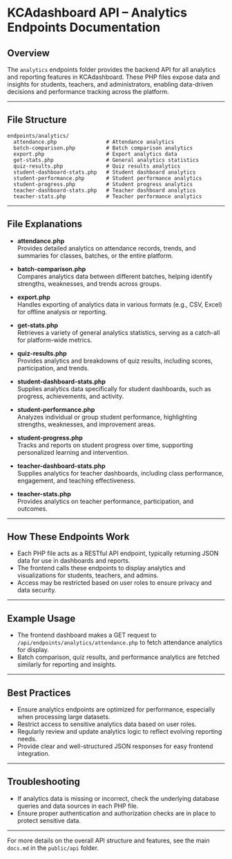 # KCAdashboard API – Analytics Endpoints Documentation

## Overview

The `analytics` endpoints folder provides the backend API for all analytics and reporting features in KCAdashboard. These PHP files expose data and insights for students, teachers, and administrators, enabling data-driven decisions and performance tracking across the platform.

---

## File Structure

```
endpoints/analytics/
  attendance.php                # Attendance analytics
  batch-comparison.php          # Batch comparison analytics
  export.php                    # Export analytics data
  get-stats.php                 # General analytics statistics
  quiz-results.php              # Quiz results analytics
  student-dashboard-stats.php   # Student dashboard analytics
  student-performance.php       # Student performance analytics
  student-progress.php          # Student progress analytics
  teacher-dashboard-stats.php   # Teacher dashboard analytics
  teacher-stats.php             # Teacher performance analytics
```

---

## File Explanations

- **attendance.php**  
  Provides detailed analytics on attendance records, trends, and summaries for classes, batches, or the entire platform.

- **batch-comparison.php**  
  Compares analytics data between different batches, helping identify strengths, weaknesses, and trends across groups.

- **export.php**  
  Handles exporting of analytics data in various formats (e.g., CSV, Excel) for offline analysis or reporting.

- **get-stats.php**  
  Retrieves a variety of general analytics statistics, serving as a catch-all for platform-wide metrics.

- **quiz-results.php**  
  Provides analytics and breakdowns of quiz results, including scores, participation, and trends.

- **student-dashboard-stats.php**  
  Supplies analytics data specifically for student dashboards, such as progress, achievements, and activity.

- **student-performance.php**  
  Analyzes individual or group student performance, highlighting strengths, weaknesses, and improvement areas.

- **student-progress.php**  
  Tracks and reports on student progress over time, supporting personalized learning and intervention.

- **teacher-dashboard-stats.php**  
  Supplies analytics for teacher dashboards, including class performance, engagement, and teaching effectiveness.

- **teacher-stats.php**  
  Provides analytics on teacher performance, participation, and outcomes.

---

## How These Endpoints Work

- Each PHP file acts as a RESTful API endpoint, typically returning JSON data for use in dashboards and reports.
- The frontend calls these endpoints to display analytics and visualizations for students, teachers, and admins.
- Access may be restricted based on user roles to ensure privacy and data security.

---

## Example Usage

- The frontend dashboard makes a GET request to `/api/endpoints/analytics/attendance.php` to fetch attendance analytics for display.
- Batch comparison, quiz results, and performance analytics are fetched similarly for reporting and insights.

---

## Best Practices

- Ensure analytics endpoints are optimized for performance, especially when processing large datasets.
- Restrict access to sensitive analytics data based on user roles.
- Regularly review and update analytics logic to reflect evolving reporting needs.
- Provide clear and well-structured JSON responses for easy frontend integration.

---

## Troubleshooting

- If analytics data is missing or incorrect, check the underlying database queries and data sources in each PHP file.
- Ensure proper authentication and authorization checks are in place to protect sensitive data.

---

For more details on the overall API structure and features, see the main `docs.md` in the `public/api` folder.
